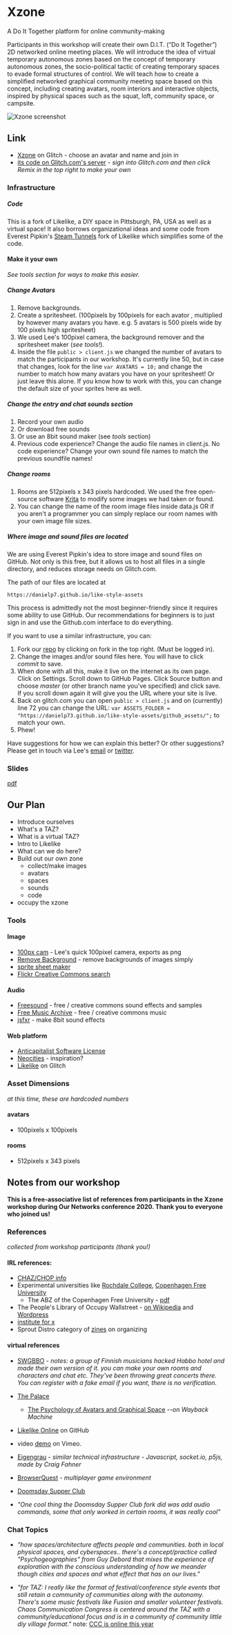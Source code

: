 # Xzone

A Do It Together platform for online community-making 

Participants in this workshop will create their own D.I.T. (“Do It Together”) 2D networked online meeting places. We will introduce the idea of virtual temporary autonomous zones based on the concept of temporary autonomous zones, the socio-political tactic of creating temporary spaces to evade formal structures of control. We will teach how to create a simplified networked graphical community meeting space based on this concept, including creating avatars, room interiors and interactive objects, inspired by physical spaces such as the squat, loft, community space, or campsite.

![Xzone screenshot](dit.png)

## Link

- [Xzone](http://xzone.glitch.me/) on Glitch - choose an avatar and name and join in
- [its code on Glitch.com's server](https://glitch.com/edit/#!/xzone) - *sign into Glitch.com and then click Remix in the top right to make your own*

### Infrastructure

##### Code

This is a fork of Likelike, a DIY space in Pittsburgh, PA, USA as well as a virtual space! It also borrows organizational ideas and some code from Everest Pipkin's [Steam Tunnels](http://steam-tunnels.glitch.me/) fork of Likelike which simplifies some of the code.

#### Make it your own

*See tools section for ways to make this easier.*

##### Change Avatars

1. Remove backgrounds. 
2. Create a spritesheet. (100pixels by 100pixels for each avator , multiplied by however many avatars you have. e.g. 5 avatars is 500 pixels wide by 100 pixels high spritesheet)
3. We used Lee's 100pixel camera, the background remover and the spritesheet maker (*see tools!*).
4. Inside the file ```public > client.js``` we changed the number of avatars to match the participants in our workshop. It's currently line 50, but in case that changes, look for the line ```var AVATARS = 10;``` and change the number to match how many avatars you have on your spritesheet! Or just leave this alone. If you know how to work with this, you can change the default size of your sprites here as well.

##### Change the entry and chat sounds section

1. Record your own audio
2. Or download free sounds
3. Or use an 8bit sound maker (see *tools* section)
4. Previous code experience? Change the audio file names in client.js. No code experience? Change your own sound file names to match the previous soundfile names!

##### Change rooms

1. Rooms are 512pixels x 343 pixels hardcoded. We used the free open-source software [Krita](https://krita.org/en/) to modify some images we had taken or found.
2. You can change the name of the room image files inside data.js OR if you aren't a programmer you can simply replace our room names with your own image file sizes.

##### Where image and sound files are located

We are using Everest Pipkin's idea to store image and sound files on GitHub. Not only is this free, but it allows us to host all files in a single directory, and reduces storage needs on Glitch.com.

The path of our files are located at 

```
https://danielp7.github.io/like-style-assets
```

This process is admittedly not the most beginner-friendly since it requires some ability to use GitHub. Our recommendations for beginners is to just sign in and use the Github.com interface to do everything.

If you want to use a similar infrastructure, you can:

1. Fork our [repo](https://github.com/danielp73/like-style-assets) by clicking on fork in the top right. (Must be logged in).
2. Change the images and/or sound files here. You will have to click *commit* to save.
3. When done with all this, make it live on the internet as its own page. Click on Settings. Scroll down to GitHub Pages. Click Source button and choose *master* (or other branch name you've specified) and click save. If you scroll down again it will give you the URL where your site is live.
4. Back on glitch.com you can open ```public > client.js``` and on (currently) line 72 you can change the URL: ```var ASSETS_FOLDER = "https://danielp73.github.io/like-style-assets/github_assets/";``` to match your own.
5. Phew!

Have suggestions for how we can explain this better? Or other suggestions? Please get in touch via Lee's [email](https://leetusman.com/#info) or [twitter](https://twitter.com/2sman2sman).

### Slides

[pdf](https://raw.githubusercontent.com/lee2sman/lee2sman.github.io/master/projects/xzone/xzone-slides.pdf)

## Our Plan

- Introduce ourselves
- What's a TAZ?
- What is a virtual TAZ?
- Intro to Likelike
- What can we do here?
- Build out our own zone
  - collect/make images
  - avatars
  - spaces
  - sounds
  - code
- occupy the xzone

### Tools

#### Image
- [100px cam](https://leetusman.com/everyday/145/) - Lee's quick 100pixel camera, exports as png
- [Remove Background](https://www.remove.bg/) - remove backgrounds of images simply
- [sprite sheet maker](https://spritesheet.org/)  
- [Flickr Creative Commons search](https://www.flickr.com/search/?text=&license=2%2C3%2C4%2C5%2C6%2C9)

#### Audio
- [Freesound](https://freesound.org/) - free / creative commons sound effects and samples
- [Free Music Archive](https://www.freemusicarchive.org/search) - free / creative commons music
- [jsfxr](https://sfxr.me/) - make 8bit sound effects


#### Web platform

- [Anticapitalist Software License](https://anticapitalist.software/)
- [Neocities](https://neocities.org/browse) - inspiration?
- [Likelike](https://glitch.com/~likelike) on Glitch

### Asset Dimensions

*at this time, these are hardcoded numbers*

#### avatars

- 100pixels x 100pixels

#### rooms

- 512pixels x 343 pixels

## Notes from our workshop 

**This is a free-associative list of references from participants in the Xzone workshop during Our Networks conference 2020. Thank you to everyone who joined us!**

### References 

*collected from workshop participants (thank you!)*

#### IRL references:

- [CHAZ/CHOP info](https://en.wikipedia.org/wiki/Capitol_Hill_Autonomous_Zone)
- Experimental universities like [Rochdale College](https://en.wikipedia.org/wiki/Rochdale_College), [Copenhagen Free University](https://en.wikipedia.org/wiki/Copenhagen_Free_University) 
  - The ABZ of the Copenhagen Free University - [pdf](https://monoskop.org/images/7/75/The_ABZ_of_the_Copenhagen_Free_University_3rd_ed_2006.pdf)
- The People's Library of Occupy Wallstreet - [on Wikipedia](https://en.wikipedia.org/wiki/The_People%27s_Library) and [Wordpress](https://peopleslibrary.wordpress.com/)
- [institute for x](https://institutforx.dk/)
- Sprout Distro category of [zines](https://www.sproutdistro.com/catalog/zines/organizing/) on organizing

#### virtual references

- [SWGBBO](https://fak.ovh/)  - *notes: a group of Finnish musicians hacked Habbo hotel and made their own version of it. you can make your own rooms and characters and chat etc. They've been throwing great concerts there. You can register with a fake email if you want, there is no verification.*
- [The Palace](https://en.wikipedia.org/wiki/The_Palace_(computer_program))
  - [The Psychology of Avatars and Graphical Space](https://web.archive.org/web/20180314004652/http://truecenterpublishing.com/psycyber/psyav.html) --*on Wayback Machine*
- [Likelike Online](https://github.com/molleindustria/likelike-online) on GitHub
- video [demo](https://vimeo.com/426868920/c2ae1a7293) on Vimeo.
- [Eigengrau](https://glitch.com/edit/#!/eigengrau) - *similar technical infrastructure - Javascript, socket.io, p5js, made by Craig Fahner*

- [BrowserQuest](https://github.com/browserquest/BrowserQuest) - *multiplayer game environment*

- [Doomsday Supper Club](https://doomsdaysupperclub-ournetworks.glitch.me/)
- *"One cool thing the Doomsday Supper Club fork did was add audio commands, some that only worked in certain rooms, it was really cool"*

### Chat Topics

- *"how spaces/architecture affects people and communities. both in local physical spaces, and cyberspaces.. there's a concept/practice called "Psychogeographies" from Guy Debord that mixes the experience of exploration with the conscious understanding of how we meander though cities and spaces and what effect that has on our lives."*

- *"for TAZ: I really like the format of festival/conference style events that still retain a community of communities along with the autonomy. There's some music festivals like Fusion and smaller volunteer festivals. Chaos Communication Congress is centered around the TAZ with a community/educational focus and is in a community of community little diy village format."* note: [CCC is online this year](https://events.ccc.de/)
